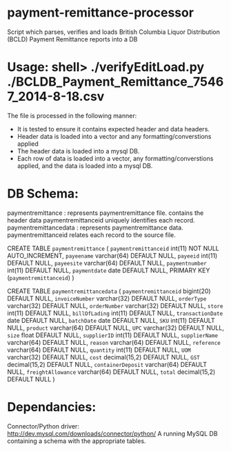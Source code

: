 payment-remittance-processor
============================

Script which parses, verifies and loads British Columbia Liquor Distribution (BCLD) Payment Remittance reports into a DB

Usage: shell> ./verifyEditLoad.py ./BCLDB_Payment_Remittance_75467_2014-8-18.csv
======

The file is processed in the following manner:

 * It is tested to ensure it contains expected header and data headers.
 * Header data is loaded into a vector and any formatting/converstions applied
 * The header data is loaded into a mysql DB.
 * Each row of data is loaded into a vector, any formatting/converstions applied, and
   the data is loaded into a mysql DB.

DB Schema:
==========
   paymentremittance     : represents paymentremittance file.
                           contains the header data
                           paymentremittanceid uniquely identifies each record.
   paymentremittancedata : represents paymentremittance data.
                           paymentremittanceid relates each record to the source file.

   CREATE TABLE `paymentremittance` (
     `paymentremittanceid` int(11) NOT NULL AUTO_INCREMENT,
     `payeename` varchar(64) DEFAULT NULL,
     `payeeid` int(11) DEFAULT NULL,
     `payeesite` varchar(64) DEFAULT NULL,
     `paymentnumber` int(11) DEFAULT NULL,
     `paymentdate` date DEFAULT NULL,
     PRIMARY KEY (`paymentremittanceid`)
   )

   CREATE TABLE `paymentremittancedata` (
     `paymentremittanceid` bigint(20) DEFAULT NULL,
     `invoiceNumber` varchar(32) DEFAULT NULL,
     `orderType` varchar(32) DEFAULT NULL,
     `orderNumber` varchar(32) DEFAULT NULL,
     `store` int(11) DEFAULT NULL,
     `billOfLading` int(11) DEFAULT NULL,
     `transactionDate` date DEFAULT NULL,
     `batchDate` date DEFAULT NULL,
     `SKU` int(11) DEFAULT NULL,
     `product` varchar(64) DEFAULT NULL,
     `UPC` varchar(32) DEFAULT NULL,
     `size` float DEFAULT NULL,
     `supplierID` int(11) DEFAULT NULL,
     `supplierName` varchar(64) DEFAULT NULL,
     `reason` varchar(64) DEFAULT NULL,
     `reference` varchar(64) DEFAULT NULL,
     `quantity` int(11) DEFAULT NULL,
     `UOM` varchar(32) DEFAULT NULL,
     `cost` decimal(15,2) DEFAULT NULL,
     `GST` decimal(15,2) DEFAULT NULL,
     `containerDeposit` varchar(64) DEFAULT NULL,
     `freightAllowance` varchar(64) DEFAULT NULL,
     `total` decimal(15,2) DEFAULT NULL
   )

Dependancies:
=============

  Connector/Python driver: http://dev.mysql.com/downloads/connector/python/
  A running MySQL DB containing a schema with the appropriate tables.
